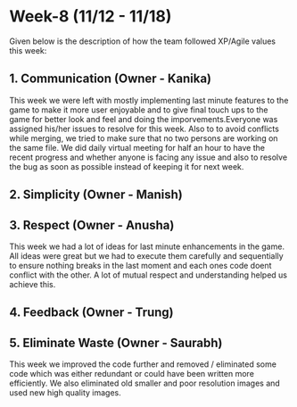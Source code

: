# Week-8 (11/12 - 11/18)

Given below is the description of how the team followed XP/Agile values this week:

## 1. Communication (Owner - Kanika)
This week we were left with mostly implementing last minute features to the game to make it more user enjoyable and to give final touch ups to the game for better look and feel and doing the imporvements.Everyone was assigned his/her issues to resolve for this week. Also to to avoid conflicts while merging, we tried to make sure that no two persons are working on the same file. We did daily virtual meeting for half an hour to have the recent progress and whether anyone is facing any issue and also to resolve the bug as soon as possible instead of keeping it for next week.

## 2. Simplicity (Owner - Manish)


## 3. Respect (Owner - Anusha)
This week we had a lot of ideas for last minute enhancements in the game. All ideas were great but we had to execute them carefully and sequentially to ensure nothing breaks in the last moment and each ones code doent conflict with the other. A lot of mutual respect and understanding helped us achieve this.

## 4. Feedback (Owner - Trung)

## 5. Eliminate Waste (Owner - Saurabh)

This week we improved the code further and removed / eliminated some code which was either redundant or could have been written more efficiently. We also eliminated old smaller and poor resolution images and used new high quality images. 
